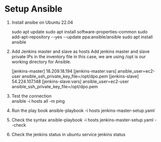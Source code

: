 
# Setup Ansible
1. Install ansibe on Ubuntu 22.04 

   sudo apt update
   sudo apt install software-properties-common
   sudo add-apt-repository --yes --update ppa:ansible/ansible
   sudo apt install ansible


2. Add Jenkins master and slave as hosts 
Add jenkins master and slave private IPs in the inventory file 
in this case, we are using /opt is our working directory for Ansible. 
   
    [jenkins-master]
    18.209.18.194
    [jenkins-master:vars]
    ansible_user=ec2-user
    ansible_ssh_private_key_file=/opt/dpo.pem
    [jenkins-slave]
    54.224.107.148
    [jenkins-slave:vars]
    ansible_user=ec2-user
    ansible_ssh_private_key_file=/opt/dpo.pem
   

1. Test the connection  
   ansible -i hosts all -m ping 
2. Run the play book
ansible-playbook -i hosts jenkins-master-setup.yaml
 3. Check the syntax
 ansible-playbook -i hosts jenkins-master-setup.yaml --check
 4. Check the jenkins status in ubuntu
 service jenkins status
